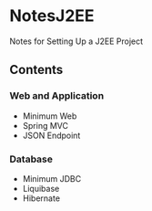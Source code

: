 # NotesJ2EE
Notes for Setting Up a J2EE Project


## Contents

### Web and Application
* Minimum Web
* Spring MVC
* JSON Endpoint

### Database
* Minimum JDBC
* Liquibase
* Hibernate
